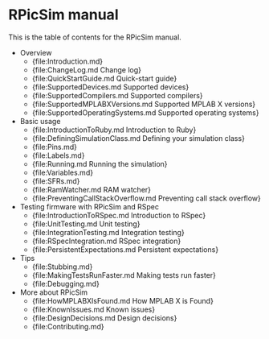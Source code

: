 RPicSim manual
====

This is the table of contents for the RPicSim manual.

* Overview
    * {file:Introduction.md}
    * {file:ChangeLog.md Change log}
    * {file:QuickStartGuide.md Quick-start guide}
    * {file:SupportedDevices.md Supported devices}
    * {file:SupportedCompilers.md Supported compilers}
    * {file:SupportedMPLABXVersions.md Supported MPLAB X versions}
    * {file:SupportedOperatingSystems.md Supported operating systems}
* Basic usage
    * {file:IntroductionToRuby.md Introduction to Ruby}
    * {file:DefiningSimulationClass.md Defining your simulation class}
    * {file:Pins.md}
    * {file:Labels.md}
    * {file:Running.md Running the simulation}
    * {file:Variables.md}
    * {file:SFRs.md}
    * {file:RamWatcher.md RAM watcher}
    * {file:PreventingCallStackOverflow.md Preventing call stack overflow}
* Testing firmware with RPicSim and RSpec
    * {file:IntroductionToRSpec.md Introduction to RSpec}
    * {file:UnitTesting.md Unit testing}
    * {file:IntegrationTesting.md Integration testing}
    * {file:RSpecIntegration.md RSpec integration}
    * {file:PersistentExpectations.md Persistent expectations}
* Tips
    * {file:Stubbing.md}
    * {file:MakingTestsRunFaster.md Making tests run faster}
    * {file:Debugging.md}
* More about RPicSim
    * {file:HowMPLABXIsFound.md How MPLAB X is Found}
    * {file:KnownIssues.md Known issues}
    * {file:DesignDecisions.md Design decisions}
    * {file:Contributing.md}